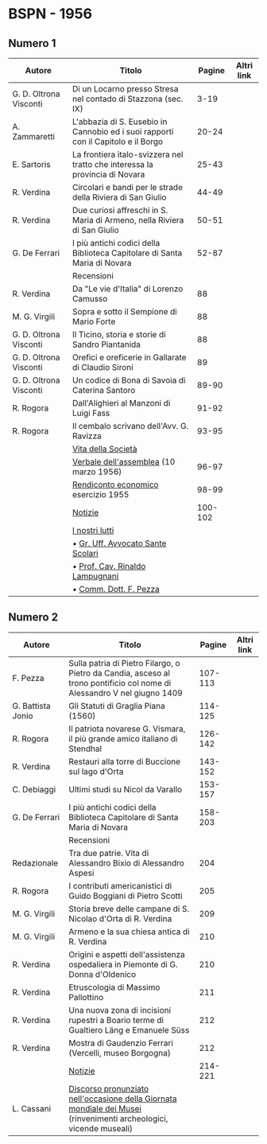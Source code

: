 # BSPN - 1956

## Numero 1

| Autore                 | Titolo                                                                                  | Pagine  | Altri link |
|------------------------|-----------------------------------------------------------------------------------------|---------|------------|
| G. D. Oltrona Visconti | Di un Locarno presso Stresa nel contado di Stazzona (sec. IX)                           | 3-19    |            |
| A. Zammaretti          | L'abbazia di S. Eusebio in Cannobio ed i suoi rapporti con il Capitolo e il Borgo       | 20-24   |            |
| E. Sartoris            | La frontiera italo-svizzera nel tratto che interessa la provincia di Novara             | 25-43   |            |
| R. Verdina             | Circolari e bandi per le strade della Riviera di San Giulio                             | 44-49   |            |
| R. Verdina             | Due curiosi affreschi in S. Maria di Armeno, nella Riviera di San Giulio                | 50-51   |            |
| G. De Ferrari          | I più antichi codici della Biblioteca Capitolare di Santa Maria di Novara               | 52-87   |            |
|                        | Recensioni                                                                              |         |            |
| R. Verdina             | Da "Le vie d'Italia" di Lorenzo Camusso                                                 | 88      |            |
| M. G. Virgili          | Sopra e sotto il Sempione di Mario Forte                                                | 88      |            |
| G. D. Oltrona Visconti | Il Ticino, storia e storie di Sandro Piantanida                                         | 88      |            |
| G. D. Oltrona Visconti | Orefici e oreficerie in Gallarate di Claudio Sironi                                     | 89      |            |
| G. D. Oltrona Visconti | Un codice di Bona di Savoia di Caterina Santoro                                         | 89-90   |            |
| R. Rogora              | Dall'Alighieri al Manzoni di Luigi Fass                                                 | 91-92   |            |
| R. Rogora              | Il cembalo scrivano dell'Avv. G. Ravizza                                                | 93-95   |            |
|                        | [Vita della Società](http://www.ssno.it/BSPNo/bspn_vita56.html#560)                     |         |            |
|                        | [Verbale dell'assemblea](http://www.ssno.it/BSPNo/bspn_vita56.html#561) (10 marzo 1956) | 96-97   |            |
|                        | [Rendiconto economico](http://www.ssno.it/BSPNo/bspn_vita56.html#562) esercizio 1955    | 98-99   |            |
|                        | [Notizie](http://www.ssno.it/BSPNo/bspn_vita56.html#563)                                | 100-102 |            |
|                        | [I nostri lutti](http://www.ssno.it/BSPNo/bspn_vita56.html#564)                         |         |            |
|                        | • [Gr. Uff. Avvocato Sante Scolari](http://www.ssno.it/BSPNo/bspn_vita56.html#564-1)    |         |            |
|                        | • [Prof. Cav. Rinaldo Lampugnani](http://www.ssno.it/BSPNo/bspn_vita56.html#564-2)      |         |            |
|                        | • [Comm. Dott. F. Pezza](http://www.ssno.it/BSPNo/bspn_vita56.html#564-3)               |         |            |

## Numero 2

| Autore            | Titolo                                                                                                                                                             | Pagine  | Altri link |
|-------------------|--------------------------------------------------------------------------------------------------------------------------------------------------------------------|---------|------------|
| F. Pezza          | Sulla patria di Pietro Filargo, o Pietro da Candia, asceso al trono pontificio col nome di Alessandro V nel giugno 1409                                            | 107-113 |            |
| G. Battista Jonio | Gli Statuti di Graglia Piana (1560)                                                                                                                                | 114-125 |            |
| R. Rogora         | Il patriota novarese G. Vismara, il più grande amico italiano di Stendhal                                                                                          | 126-142 |            |
| R. Verdina        | Restauri alla torre di Buccione sul lago d'Orta                                                                                                                    | 143-152 |            |
| C. Debiaggi       | Ultimi studi su Nicol da Varallo                                                                                                                                   | 153-157 |            |
| G. De Ferrari     | I più antichi codici della Biblioteca Capitolare di Santa Maria di Novara                                                                                          | 158-203 |            |
|                   | Recensioni                                                                                                                                                         |         |            |
| Redazionale       | Tra due patrie. Vita di Alessandro Bixio di Alessandro Aspesi                                                                                                      | 204     |            |
| R. Rogora         | I contributi americanistici di Guido Boggiani di Pietro Scotti                                                                                                     | 205     |            |
| M. G. Virgili     | Storia breve delle campane di S. Nicolao d'Orta di R. Verdina                                                                                                      | 209     |            |
| M. G. Virgili     | Armeno e la sua chiesa antica di R. Verdina                                                                                                                        | 210     |            |
| R. Verdina        | Origini e aspetti dell'assistenza ospedaliera in Piemonte di G. Donna d'Oldenico                                                                                   | 210     |            |
| R. Verdina        | Etruscologia di Massimo Pallottino                                                                                                                                 | 211     |            |
| R. Verdina        | Una nuova zona di incisioni rupestri a Boario terme di Gualtiero Läng e Emanuele Süss                                                                              | 212     |            |
| R. Verdina        | Mostra di Gaudenzio Ferrari (Vercelli, museo Borgogna)                                                                                                             | 212     |            |
|                   | [Notizie](http://www.ssno.it/BSPNo/bspn_vita56.html#56-2)                                                                                                          | 214-221 |            |
| L. Cassani        | [Discorso pronunziato nell'occasione della Giornata mondiale dei Musei](http://www.ssno.it/SSN/ssn_attiv_561111.html) (rinvenimenti archeologici, vicende museali) |         |            |
